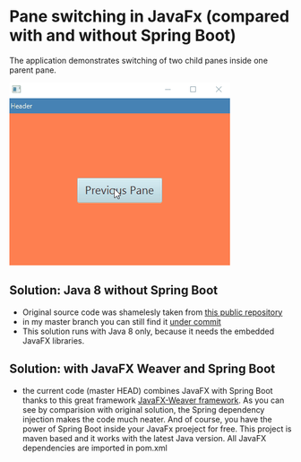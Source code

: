 # Pane switching in JavaFx (compared with and without Spring Boot)
The application demonstrates switching of two child panes inside one parent pane. 

![screenshot](doc/img/screenshot.gif)
## Solution: Java 8 without Spring Boot
* Original source code was shamelesly taken from [this public repository](https://gist.github.com/jewelsea/6460130)
* in my master branch you can still find it [under commit](https://github.com/JinyKafe/JavaFx_pane_switching/commit/c22b7ca54e80a0fc8dfdac326db801038890bfe7)
* This solution runs with Java 8 only, because it needs the embedded JavaFX libraries.

## Solution: with JavaFX Weaver and Spring Boot
* the current code (master HEAD) combines JavaFX with Spring Boot thanks to this great framework [JavaFX-Weaver framework](https://github.com/rgielen/javafx-weaver). As you can see by comparision with original solution, the Spring dependency injection makes the code much neater. And of course, you have the power of Spring Boot inside your JavaFx proeject for free. This project is maven based and it works with the latest Java version. All JavaFX dependencies are imported in pom.xml


